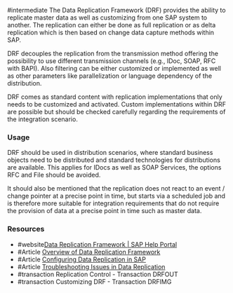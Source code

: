 #intermediate 
The Data Replication Framework (DRF) provides the ability to replicate master data as well as  customizing from one SAP system to another. The replication can either be done as full replication or as delta replication which is then based on change data capture methods within SAP.

DRF decouples the replication from the transmission method offering the possibility to use different transmission channels (e.g., IDoc, SOAP, RFC with BAPI). Also filtering can be either customized or implemented as well as other parameters like parallelization or language dependency of the distribution. 

DRF comes as standard content with replication implementations that only needs to be customized and activated. Custom implementations within DRF are possible but should be checked carefully regarding the requirements of the integration scenario. 
### Usage
DRF should be used in distribution scenarios, where standard business objects need to be distributed and standard technologies for distributions are available. This applies for IDocs as well as SOAP Services, the options RFC and File should be avoided.

It should also be mentioned that the replication does not react to an event / change pointer at a precise point in time, but starts via a scheduled job and is therefore more suitable for integration requirements that do not require the provision of data at a precise point in time such as master data.
### Resources
- #website[Data Replication Framework | SAP Help Portal](https://help.sap.com/docs/SAP_S4HANA_ON-PREMISE/8308e6d301d54584a33cd04a9861bc52/88e3f5577c84bc12e10000000a4450e5.html?locale=en-US)
- #Article [Overview of Data Replication Framework](https://help.sap.com/docs/SAP_S4HANA_ON-PREMISE/8308e6d301d54584a33cd04a9861bc52/88e3f5577c84bc12e10000000a4450e5.html?locale=en-US)
- #Article [Configuring Data Replication in SAP](https://help.sap.com/viewer/DRF_Config)
- #Article [Troubleshooting Issues in Data Replication](https://help.sap.com/docs/SAP_S4HANA_ON-PREMISE/685d789fde7247da9e5c87f2b7c79907/970514ae978e430db91752e07d41fc0a.html?locale=en-US)
- #transaction Replication Control - Transaction DRFOUT
- #transaction Customizing DRF - Transaction DRFIMG